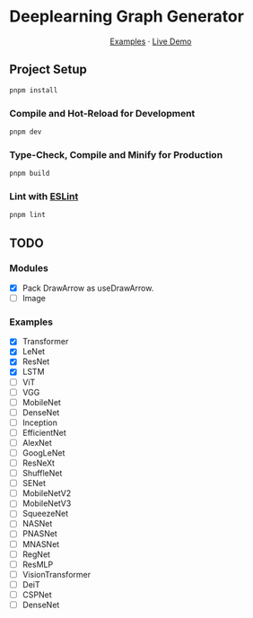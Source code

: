 # Deeplearning Graph Generator

<p align="center">
    <a href="./examples.md" target="_blank">Examples</a>
    ·
    <a href="https://howardzhangdqs.github.io/ml-graph-generator/" target="_blank">Live Demo</a>
</p>

## Project Setup

```sh
pnpm install
```

### Compile and Hot-Reload for Development

```sh
pnpm dev
```

### Type-Check, Compile and Minify for Production

```sh
pnpm build
```

### Lint with [ESLint](https://eslint.org/)

```sh
pnpm lint
```


## TODO

### Modules

+ [x] Pack DrawArrow as useDrawArrow.
+ [ ] Image

### Examples

+ [x] Transformer
+ [x] LeNet
+ [x] ResNet
+ [x] LSTM
+ [ ] ViT
+ [ ] VGG
+ [ ] MobileNet
+ [ ] DenseNet
+ [ ] Inception
+ [ ] EfficientNet
+ [ ] AlexNet
+ [ ] GoogLeNet
+ [ ] ResNeXt
+ [ ] ShuffleNet
+ [ ] SENet
+ [ ] MobileNetV2
+ [ ] MobileNetV3
+ [ ] SqueezeNet
+ [ ] NASNet
+ [ ] PNASNet
+ [ ] MNASNet
+ [ ] RegNet
+ [ ] ResMLP
+ [ ] VisionTransformer
+ [ ] DeiT
+ [ ] CSPNet
+ [ ] DenseNet